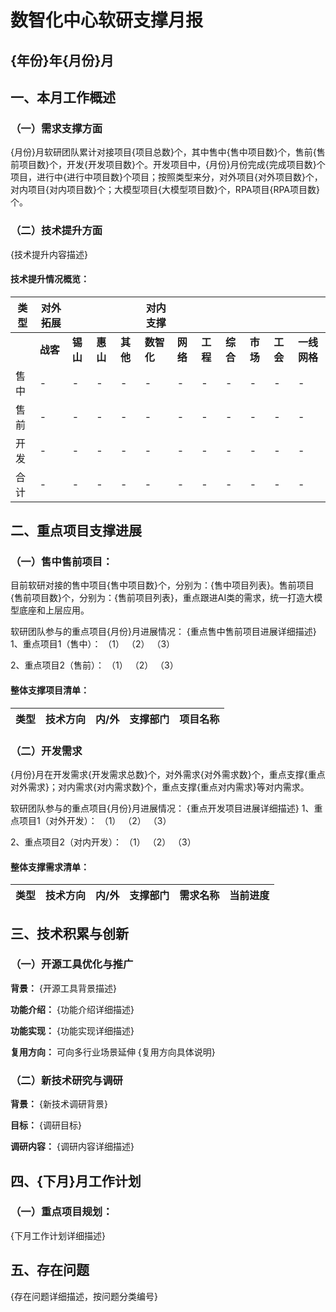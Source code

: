 # 数智化中心软研支撑月报
## {年份}年{月份}月

## 一、本月工作概述

### （一）需求支撑方面
{月份}月软研团队累计对接项目{项目总数}个，其中售中{售中项目数}个，售前{售前项目数}个，开发{开发项目数}个。开发项目中，{月份}月份完成{完成项目数}个项目，进行中{进行中项目数}个项目；按照类型来分，对外项目{对外项目数}个，对内项目{对内项目数}个；大模型项目{大模型项目数}个，RPA项目{RPA项目数}个。


### （二）技术提升方面
{技术提升内容描述}

#### 技术提升情况概览：

| 类型   | 对外拓展       |                  |                  |                  | 对内支撑         |                  |                  |                  |                  |                  |                  |
|--------|----------------|------------------|------------------|------------------|------------------|------------------|------------------|------------------|------------------|------------------|------------------|
|        | **战客**       | **锡山**         | **惠山**         | **其他**         | **数智化**       | **网络**         | **工程**         | **综合**         | **市场**         | **工会**         | **一线网格**     |
| 售中   | -      | -        | -        | -        | -        | -        | -        | -        | -        | -        | -        |
| 售前   | -      | -        | -        | -        | -        | -        | -        | -        | -        | -        | -        |
| 开发   | -      | -        | -        | -        | -        | -        | -        | -        | -        | -        | -        |
| 合计   | -      | -        | -        | -        | -        | -        | -        | -        | -        | -        | -        |

## 二、重点项目支撑进展

### （一）售中售前项目：
目前软研对接的售中项目{售中项目数}个，分别为：{售中项目列表}。售前项目{售前项目数}个，分别为：{售前项目列表}，重点跟进AI类的需求，统一打造大模型底座和上层应用。

软研团队参与的重点项目{月份}月进展情况：
{重点售中售前项目进展详细描述}
1、重点项目1（售中）：
（1）
（2）
（3）

2、重点项目2（售前）：
（1）
（2）
（3）

#### 整体支撑项目清单：
| 类型 | 技术方向 | 内/外 | 支撑部门 | 项目名称 |
|------|----------|-------|----------|----------|

### （二）开发需求
{月份}月在开发需求{开发需求总数}个，对外需求{对外需求数}个，重点支撑{重点对外需求}；对内需求{对内需求数}个，重点支撑{重点对内需求}等对内需求。

软研团队参与的重点项目{月份}月进展情况：
{重点开发项目进展详细描述}
1、重点项目1（对外开发）：
（1）
（2）
（3）

2、重点项目2（对内开发）：
（1）
（2）
（3）

#### 整体支撑需求清单：

| 类型 | 技术方向 | 内/外 | 支撑部门 | 需求名称 | 当前进度 |
|------|----------|-------|----------|----------|----------|


## 三、技术积累与创新

### （一）开源工具优化与推广
**背景：** {开源工具背景描述}

**功能介绍：** {功能介绍详细描述}

**功能实现：** {功能实现详细描述}

**复用方向：** 可向多行业场景延伸
{复用方向具体说明}

### （二）新技术研究与调研
**背景：** {新技术调研背景}

**目标：** {调研目标}

**调研内容：**
{调研内容详细描述}

## 四、{下月}月工作计划

### （一）重点项目规划：
{下月工作计划详细描述}

## 五、存在问题
{存在问题详细描述，按问题分类编号}